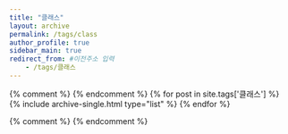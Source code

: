 ```yaml
---
title: "클래스"
layout: archive
permalink: /tags/class
author_profile: true
sidebar_main: true
redirect_from: #이전주소 입력
    - /tags/클래스
---
```


{% comment %}
{% endcomment %}
{% for post in site.tags['클래스'] %}
  {% include archive-single.html type="list" %}
{% endfor %}

{% comment %}
{% endcomment %}